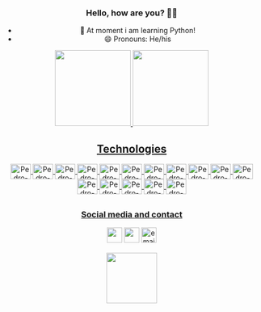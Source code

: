<div align="center">
<h3> Hello, how are you? 👋🤙 </h3>

<ul>
  <li> 🌱 At moment i am learning Python! </li>
<!--   <li> 🏗️ Here you can find my portfolio, just access: pllsg96.github.io -->
  <li> 😄 Pronouns: He/his </li>
</ul>
<div>
  
<div align="center">
  <a href="https://github.com/pllsg96">
  <img height="150em" src="https://github-readme-stats.vercel.app/api?username=pllsg96&show_icons=true&theme=vision-friendly-dark&include_all_commits=true&count_private=true">
  <img height="150em" src="https://github-readme-stats.vercel.app/api/top-langs/?username=pllsg96&layout=compact&langs_count=10&theme=vision-friendly-dark">
</div>
  
  ##
  <div align="center">
    <h2>Technologies</h2>
    <img align="center" alt="Pedro-HTML" height="30px" width="40px" src="https://cdn.jsdelivr.net/gh/devicons/devicon/icons/html5/html5-original.svg">
    <img align="center" alt="Pedro-CSS" height="30px" width="40px" src="https://cdn.jsdelivr.net/gh/devicons/devicon/icons/css3/css3-original.svg">
    <img align="center" alt="Pedro-JS" height="30px" width="40px" src="https://cdn.jsdelivr.net/gh/devicons/devicon/icons/javascript/javascript-original.svg">
    <img align="center" alt="Pedro-React" height="30px" width="40px" src="https://cdn.jsdelivr.net/gh/devicons/devicon/icons/react/react-original.svg">
    <img align="center" alt="Pedro-C" height="30px" width="40px" src="https://cdn.jsdelivr.net/gh/devicons/devicon/icons/c/c-original.svg">
    <img align="center" alt="Pedro-Linux" height="30px" width="40px" src="https://cdn.jsdelivr.net/gh/devicons/devicon/icons/linux/linux-original.svg">
    <img align="center" alt="Pedro-Redux" height="30px" width="40px" src="https://cdn.jsdelivr.net/gh/devicons/devicon/icons/redux/redux-original.svg">
    <img align="center" alt="Pedro-Bootstrap" height="30px" width="40px" src="https://cdn.jsdelivr.net/gh/devicons/devicon/icons/bootstrap/bootstrap-original.svg">
    <img align="center" alt="Pedro-Jest" height="30px" width="40px" src="https://cdn.jsdelivr.net/gh/devicons/devicon/icons/jest/jest-plain.svg">
    <img align="center" alt="Pedro-Typescript" height="30px" width="40px" src="https://cdn.jsdelivr.net/gh/devicons/devicon/icons/typescript/typescript-original.svg">
    <img align="center" alt="Pedro-Docker" height="30px" width="40px" src="https://cdn.jsdelivr.net/gh/devicons/devicon/icons/docker/docker-original-wordmark.svg">
    <img align="center" alt="Pedro-Nodejs" height="30px" width="40px" src="https://cdn.jsdelivr.net/gh/devicons/devicon/icons/nodejs/nodejs-original.svg">
    <img align="center" alt="Pedro-Mysql" height="30px" width="40px" src="https://cdn.jsdelivr.net/gh/devicons/devicon/icons/mysql/mysql-original-wordmark.svg">
    <img align="center" alt="Pedro-mongoDB" height="30px" width="40px" src="https://cdn.jsdelivr.net/gh/devicons/devicon/icons/mongodb/mongodb-original-wordmark.svg">
    <img align="center" alt="Pedro-arduino" height="30px" width="40px" src="https://cdn.jsdelivr.net/gh/devicons/devicon/icons/arduino/arduino-original-wordmark.svg">
    <img align="center" alt="Pedro-arduino" height="30px" width="40px" src="https://cdn.jsdelivr.net/gh/devicons/devicon/icons/python/python-original-wordmark.svg">
   
  </div>  
  
  ##
  <div align ="center">
    <h3> Social media and contact </h3>
    <a href="https://www.linkedin.com/in/pllsg96/" target="_blank"> <img height="30px" target="_blank" src="https://img.shields.io/badge/LinkedIn-0077B5?style=for-the-badge&logo=linkedin&logoColor=white"></a>
    <a href="https://www.instagram.com/pedrogz96/" target="_blank"><img height="30px" target="_blank" src="https://img.shields.io/badge/Instagram-E4405F?style=for-the-badge&logo=instagram&logoColor=white"></a>
    <a href = "mailto:pedroluizlsg@gmail.com" target="_blank"><img height="30px" target="_blank" src = "https://img.shields.io/badge/Gmail-D14836?style=for-the-badge&logo=gmail&logoColor=white" alt="email-pedro-button"></a>
    <br><br>
    <img height="100px" src="https://c.tenor.com/t25bzXBi65kAAAAC/workworkwork-typingcat.gif" alt="">
      
  </div>
  
